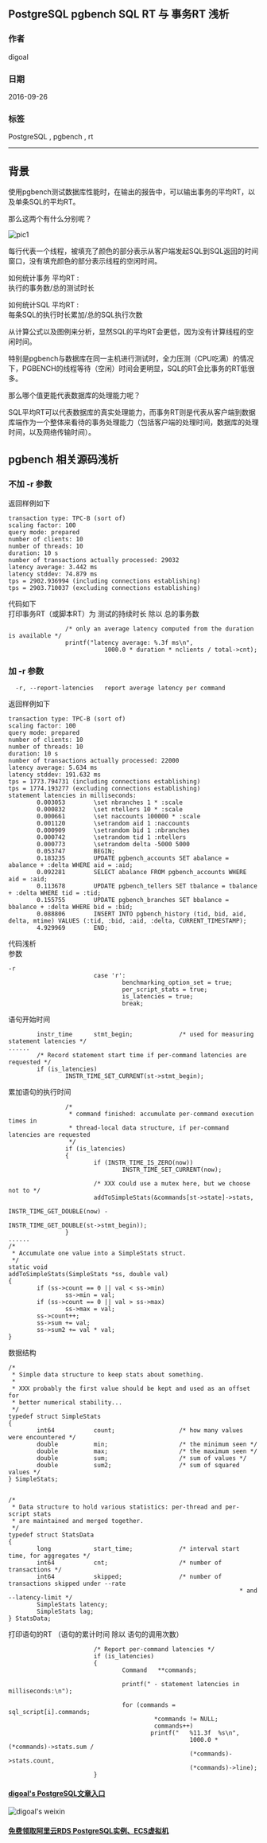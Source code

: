 ## PostgreSQL pgbench SQL RT 与 事务RT 浅析
          
### 作者         
digoal          
          
### 日期        
2016-09-26       
          
### 标签        
PostgreSQL , pgbench , rt    
          
----        
          
## 背景  
使用pgbench测试数据库性能时，在输出的报告中，可以输出事务的平均RT，以及单条SQL的平均RT。  
  
那么这两个有什么分别呢？  
  
![pic1](20160926_03_pic_001.png)   
  
每行代表一个线程，被填充了颜色的部分表示从客户端发起SQL到SQL返回的时间窗口，没有填充颜色的部分表示线程的空闲时间。  
  
如何统计事务 平均RT :    
执行的事务数/总的测试时长    
    
如何统计SQL 平均RT :    
每条SQL的执行时长累加/总的SQL执行次数    
    
从计算公式以及图例来分析，显然SQL的平均RT会更低，因为没有计算线程的空闲时间。  
  
特别是pgbench与数据库在同一主机进行测试时，全力压测（CPU吃满）的情况下，PGBENCH的线程等待（空闲）时间会更明显，SQL的RT会比事务的RT低很多。  
    
那么哪个值更能代表数据库的处理能力呢？  
  
SQL平均RT可以代表数据库的真实处理能力，而事务RT则是代表从客户端到数据库端作为一个整体来看待的事务处理能力（包括客户端的处理时间，数据库的处理时间，以及网络传输时间）。   
  
## pgbench 相关源码浅析
### 不加 -r 参数
返回样例如下  
```
transaction type: TPC-B (sort of)
scaling factor: 100
query mode: prepared
number of clients: 10
number of threads: 10
duration: 10 s
number of transactions actually processed: 29032
latency average: 3.442 ms
latency stddev: 74.879 ms
tps = 2902.936994 (including connections establishing)
tps = 2903.710037 (excluding connections establishing)
```

代码如下  
打印事务RT（或脚本RT）为 测试的持续时长 除以 总的事务数   
```
                /* only an average latency computed from the duration is available */
                printf("latency average: %.3f ms\n",
                           1000.0 * duration * nclients / total->cnt);
```
  
### 加 -r 参数
```
  -r, --report-latencies   report average latency per command
```
  
返回样例如下  
```
transaction type: TPC-B (sort of)
scaling factor: 100
query mode: prepared
number of clients: 10
number of threads: 10
duration: 10 s
number of transactions actually processed: 22000
latency average: 5.634 ms
latency stddev: 191.632 ms
tps = 1773.794731 (including connections establishing)
tps = 1774.193277 (excluding connections establishing)
statement latencies in milliseconds:
        0.003053        \set nbranches 1 * :scale
        0.000832        \set ntellers 10 * :scale
        0.000661        \set naccounts 100000 * :scale
        0.001120        \setrandom aid 1 :naccounts
        0.000909        \setrandom bid 1 :nbranches
        0.000742        \setrandom tid 1 :ntellers
        0.000773        \setrandom delta -5000 5000
        0.053747        BEGIN;
        0.183235        UPDATE pgbench_accounts SET abalance = abalance + :delta WHERE aid = :aid;
        0.092281        SELECT abalance FROM pgbench_accounts WHERE aid = :aid;
        0.113678        UPDATE pgbench_tellers SET tbalance = tbalance + :delta WHERE tid = :tid;
        0.155755        UPDATE pgbench_branches SET bbalance = bbalance + :delta WHERE bid = :bid;
        0.088806        INSERT INTO pgbench_history (tid, bid, aid, delta, mtime) VALUES (:tid, :bid, :aid, :delta, CURRENT_TIMESTAMP);
        4.929969        END;
```

代码浅析  
参数  
```
-r
                        case 'r':
                                benchmarking_option_set = true;
                                per_script_stats = true;
                                is_latencies = true;
                                break;
```

语句开始时间  
```
        instr_time      stmt_begin;             /* used for measuring statement latencies */
......
        /* Record statement start time if per-command latencies are requested */
        if (is_latencies)
                INSTR_TIME_SET_CURRENT(st->stmt_begin);
```
  
累加语句的执行时间  
```
                /*
                 * command finished: accumulate per-command execution times in
                 * thread-local data structure, if per-command latencies are requested
                 */
                if (is_latencies)
                {
                        if (INSTR_TIME_IS_ZERO(now))
                                INSTR_TIME_SET_CURRENT(now);

                        /* XXX could use a mutex here, but we choose not to */
                        addToSimpleStats(&commands[st->state]->stats,
                                                         INSTR_TIME_GET_DOUBLE(now) -
                                                         INSTR_TIME_GET_DOUBLE(st->stmt_begin));
                }
......
/*
 * Accumulate one value into a SimpleStats struct.
 */
static void
addToSimpleStats(SimpleStats *ss, double val)
{
        if (ss->count == 0 || val < ss->min)
                ss->min = val;
        if (ss->count == 0 || val > ss->max)
                ss->max = val;
        ss->count++;
        ss->sum += val;
        ss->sum2 += val * val;
}
```
  
数据结构  
```
/*
 * Simple data structure to keep stats about something.
 *
 * XXX probably the first value should be kept and used as an offset for
 * better numerical stability...
 */
typedef struct SimpleStats
{
        int64           count;                  /* how many values were encountered */
        double          min;                    /* the minimum seen */
        double          max;                    /* the maximum seen */
        double          sum;                    /* sum of values */
        double          sum2;                   /* sum of squared values */
} SimpleStats;


/*
 * Data structure to hold various statistics: per-thread and per-script stats
 * are maintained and merged together.
 */
typedef struct StatsData
{
        long            start_time;             /* interval start time, for aggregates */
        int64           cnt;                    /* number of transactions */
        int64           skipped;                /* number of transactions skipped under --rate
                                                                 * and --latency-limit */
        SimpleStats latency;
        SimpleStats lag;
} StatsData;
```
  
打印语句的RT （语句的累计时间 除以 语句的调用次数）    
```
                        /* Report per-command latencies */
                        if (is_latencies)
                        {
                                Command   **commands;

                                printf(" - statement latencies in milliseconds:\n");

                                for (commands = sql_script[i].commands;
                                         *commands != NULL;
                                         commands++)
                                        printf("   %11.3f  %s\n",
                                                   1000.0 * (*commands)->stats.sum /
                                                   (*commands)->stats.count,
                                                   (*commands)->line);
                        }
```
        
    
  
  
  
  
  
  
  
  
  
  
  
  
  
  
  
#### [digoal's PostgreSQL文章入口](https://github.com/digoal/blog/blob/master/README.md "22709685feb7cab07d30f30387f0a9ae")
  
  
![digoal's weixin](../pic/digoal_weixin.jpg "f7ad92eeba24523fd47a6e1a0e691b59")
  
  
  
  
  
  
  
  
#### [免费领取阿里云RDS PostgreSQL实例、ECS虚拟机](https://www.aliyun.com/database/postgresqlactivity "57258f76c37864c6e6d23383d05714ea")
  
